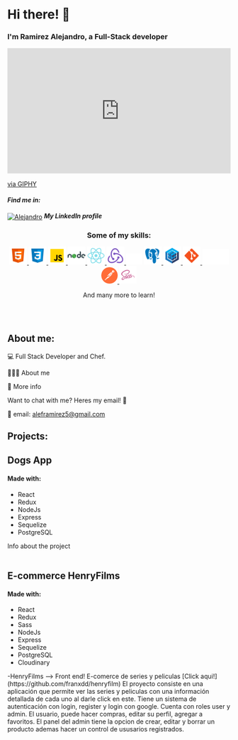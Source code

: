 
 # Hi there! 👋
 <!-- ### Soy Alejandro Ramirez (Full Stack Developer) me encanta el mundo de la programación sobretodo el Front End!! -->
 ### I'm Ramirez Alejandro, a Full-Stack developer

<div style="width:100%;height:0;padding-bottom:56%;position:relative;"><iframe src="https://giphy.com/embed/40cxBsgqqwb65M5ivp" width="100%" height="100%" style="position:absolute" frameBorder="0" class="giphy-embed" allowFullScreen></iframe></div><p><a href="https://giphy.com/gifs/40cxBsgqqwb65M5ivp">via GIPHY</a></p>

<h4 align="left"><b><i>Find me in:</i></b></h3>
<p align="left">
 <a href="www.linkedin.com/in/fullstackdeveloper-alejandro-ramirez" target="blank">
  <img align="center" src="https://raw.githubusercontent.com/rahuldkjain/github-profile-readme-generator/master/src/images/icons/Social/linked-in-alt.svg" alt="Alejandro" height="30" width="40" /></a>
 <b><i> My LinkedIn profile</i></b>
</p>
<!-- <p align="left">
 <a href="https://www.linkedin.com/in/d%C3%A1rika-valdez-a367481a8/" target="blank">
  <img align="center" src="utils/icons/logo.png" alt="Dárika Valdez" height="35" width="35" /></a>
 <b><i> My portfolio</i></b>
</p> -->

<h3 align="center">Some of my skills:</h3>
<p align="center">
    <a href = "https://developer.mozilla.org/en-US/docs/Web/HTML" > <img src = "utils/icons/html5.svg" alt="html5" width='40' height = '40'> </a>
    <a href = "https://developer.mozilla.org/en-US/docs/Web/CSS" > <img src = "utils/icons/css3.svg" alt="css3" width='40' height = '40'> </a>
    <a href = "https://developer.mozilla.org/en-US/docs/Web/JavaScript" > <img src = "utils/icons/javascript.svg" alt="Javascript" width='40' height = '40'> </a>
    <a href = "https://nodejs.org/en/" > <img src = "utils/icons/nodejs.svg" alt="node" width='40' height = '40'> </a>
    <a href = "https://reactjs.org/" > <img src = "utils/icons/react.svg" alt="react" width='40' height = '40'> </a>
    <a href = "https://redux.js.org/" > <img src = "utils/icons/redux.svg" alt="redux" width='40' height = '40'> </a>
    <a href=  "https://expressjs.com/" target="_blank" rel="noreferrer"><img src="utils/icons/express.png" width="36" height="25" alt="Express" /></a>
    <a href = "https://postgresql.org/" > <img src = "utils/icons/postgresql.svg" alt="postgresql" width='40' height = '40'> </a>
    <a href = "https://sequelize.org/" > <img src = "utils/icons/sequelize.svg" alt="sequelize" width='40' height = '40'> </a>
    <a href = "https://git-scm.com/" > <img src = "utils/icons/git.svg" alt="git" width='40' height = '40'> </a>
    <a href = "https://github.com//" > <img src = "utils/icons/git.png" alt="github" width='60' height = '35' > </a>
    <a href = "https://www.postman.com/" > <img src = "utils/icons/postman.svg" alt="postman" width='37' height = '37'> </a>
    <!-- <a href = "https://getbootstrap.com/" > <img src = "utils/icons/bootstrap.svg" alt="bootstrap" width='40'> </a> -->
    <a href = "https://sass-lang.com/" > <img src = "utils/icons/sass.png" alt="sass" width='40' height = '40'> </a>

</p>
 <p align="center">And many more to learn!</p>
   
 <br></br>
  ## About me:
  
💻 Full Stack Developer and Chef.

🙋🏻‍♀️ About me

🔎 More info 

Want to chat with me? Heres my email! 🙌

📧 email: aleframirez5@gmail.com
  
 ## Projects:
 
<h2> Dogs App </h2>

<h4> Made with: </h4>
<ul>
    <li>React</li>
    <li>Redux</li>
    <li>NodeJs</li>
    <li>Express</li>
    <li>Sequelize</li>
    <li>PostgreSQL</li>
</ul>
Info about the project
 <br></br>
 
 <h2> E-commerce HenryFilms </h2>
 <h4> Made with: </h4>
<ul>
    <li>React</li>
    <li>Redux</li>
    <li>Sass</li>
    <li>NodeJs</li>
    <li>Express</li>
    <li>Sequelize</li>
    <li>PostgreSQL</li>
    <li>Cloudinary </li>
 
</ul>
-HenryFilms  --> Front end! E-comerce de series y peliculas [Click aqui!](https://github.com/franxdd/henryfilm)
El proyecto consiste en una aplicación que permite ver las series y peliculas con una información detallada de cada uno al darle click en este. Tiene un sistema de autenticación con login, register y login con google. Cuenta con roles user y admin. El usuario, puede hacer compras, editar su perfil, agregar a favoritos. El panel del admin tiene la opcion de crear, editar y borrar un producto ademas hacer un control de ususarios registrados.
